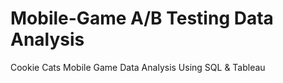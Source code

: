 # Mobile-Game A/B Testing Data Analysis
Cookie Cats Mobile Game Data Analysis Using SQL &amp; Tableau
